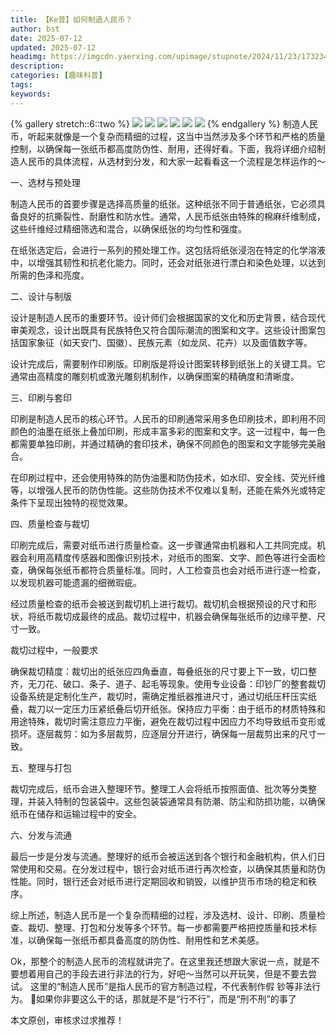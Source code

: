 ```yaml
---
title: 【Ke普】如何制造人民币？
author: bst
date: 2025-07-12
updated: 2025-07-12
headimg: https://imgcdn.yaerxing.com/upimage/stupnote/2024/11/23/1732346195_12009103_1028.jpg
description: 
categories: [趣味科普]
tags: 
keywords: 
---
```


{% gallery stretch::6::two %}
![](https://imgcdn.yaerxing.com/upimage/stupnote/2024/11/23/1732346195_12009103_1028.jpg)
![](https://imgcdn.yaerxing.com/upimage/stupnote/2024/11/23/1732346197_12009103_9452.jpg)
![](https://imgcdn.yaerxing.com/upimage/stupnote/2024/11/23/1732346200_12009103_3904.jpg)
![](https://imgcdn.yaerxing.com/upimage/stupnote/2024/11/23/1732346202_12009103_9527.jpg)
![](https://imgcdn.yaerxing.com/upimage/stupnote/2024/11/23/1732346205_12009103_4980.jpg)
![](https://imgcdn.yaerxing.com/upimage/stupnote/2024/11/23/1732346207_12009103_2531.jpg)
{% endgallery %}
制造人民币，听起来就像是一个复杂而精细的过程，这当中当然涉及多个环节和严格的质量控制，以确保每一张纸币都高度防伪性、耐用，还得好看。下面，我将详细介绍制造人民币的具体流程，从选材到分发，和大家一起看看这一个流程是怎样运作的～

一、选材与预处理

制造人民币的首要步骤是选择高质量的纸张。这种纸张不同于普通纸张，它必须具备良好的抗撕裂性、耐磨性和防水性。通常，人民币纸张由特殊的棉麻纤维制成，这些纤维经过精细筛选和混合，以确保纸张的均匀性和强度。

在纸张选定后，会进行一系列的预处理工作。这包括将纸张浸泡在特定的化学溶液中，以增强其韧性和抗老化能力。同时，还会对纸张进行漂白和染色处理，以达到所需的色泽和亮度。

二、设计与制版

设计是制造人民币的重要环节。设计师们会根据国家的文化和历史背景，结合现代审美观念，设计出既具有民族特色又符合国际潮流的图案和文字。这些设计图案包括国家象征（如天安门、国徽）、民族元素（如龙凤、花卉）以及面值数字等。

设计完成后，需要制作印刷版。印刷版是将设计图案转移到纸张上的关键工具。它通常由高精度的雕刻机或激光雕刻机制作，以确保图案的精确度和清晰度。

三、印刷与套印

印刷是制造人民币的核心环节。人民币的印刷通常采用多色印刷技术，即利用不同颜色的油墨在纸张上叠加印刷，形成丰富多彩的图案和文字。这一过程中，每一色都需要单独印刷，并通过精确的套印技术，确保不同颜色的图案和文字能够完美融合。

在印刷过程中，还会使用特殊的防伪油墨和防伪技术，如水印、安全线、荧光纤维等，以增强人民币的防伪性能。这些防伪技术不仅难以复制，还能在紫外光或特定条件下呈现出独特的视觉效果。

四、质量检查与裁切

印刷完成后，需要对纸币进行质量检查。这一步骤通常由机器和人工共同完成。机器会利用高精度传感器和图像识别技术，对纸币的图案、文字、颜色等进行全面检查，确保每张纸币都符合质量标准。同时，人工检查员也会对纸币进行逐一检查，以发现机器可能遗漏的细微瑕疵。

经过质量检查的纸币会被送到裁切机上进行裁切。裁切机会根据预设的尺寸和形状，将纸币裁切成最终的成品。裁切过程中，机器会确保每张纸币的边缘平整、尺寸一致。

裁切过程中，一般要求

确保裁切精度：裁切出的纸张应四角垂直，每叠纸张的尺寸要上下一致，切口整齐，无刀花、破口、条子、道子、起毛等现象。使用专业设备：印钞厂的整套裁切设备系统是定制化生产，裁切时，需确定推纸器推进尺寸，通过切纸压杆压实纸叠，裁刀以一定压力压紧纸叠后切开纸张。保持应力平衡：由于纸币的材质特殊和用途特殊，裁切时需注意应力平衡，避免在裁切过程中因应力不均导致纸币变形或损坏。逐层裁剪：如为多层裁剪，应逐层分开进行，确保每一层裁剪出来的尺寸一致。

五、整理与打包

裁切完成后，纸币会进入整理环节。整理工人会将纸币按照面值、批次等分类整理，并装入特制的包装袋中。这些包装袋通常具有防潮、防尘和防损功能，以确保纸币在储存和运输过程中的安全。

六、分发与流通

最后一步是分发与流通。整理好的纸币会被运送到各个银行和金融机构，供人们日常使用和交易。在分发过程中，银行会对纸币进行再次检查，以确保其质量和防伪性能。同时，银行还会对纸币进行定期回收和销毁，以维护货币市场的稳定和秩序。

综上所述，制造人民币是一个复杂而精细的过程，涉及选材、设计、印刷、质量检查、裁切、整理、打包和分发等多个环节。每一步都需要严格把控质量和技术标准，以确保每一张纸币都具备高度的防伪性、耐用性和艺术美感。

Ok，那整个的制造人民币的流程就讲完了。在这里我还想跟大家说一点，就是不要想着用自己的手段去进行非法的行为，好吧～当然可以开玩笑，但是不要去尝试。
这里的“制造人民币”是指人民币的官方制造过程，不代表制作假 钞等非法行为。
👀如果你非要这么干的话，那就是不是“行不行”，而是“刑不刑”的事了

本文原创，审核求过求推荐！
